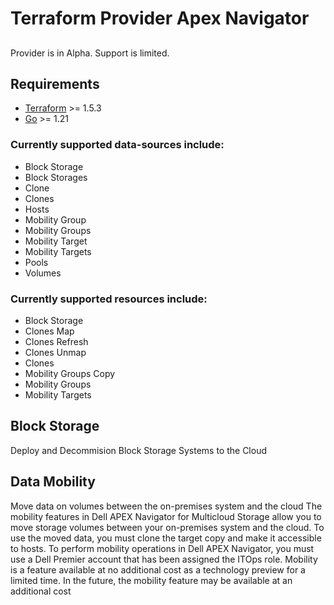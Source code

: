 # Terraform Provider Apex Navigator

##
Provider is in Alpha. Support is limited.

## Requirements

- [Terraform](https://www.terraform.io/downloads.html) >= 1.5.3
- [Go](https://golang.org/doc/install) >= 1.21


### Currently supported data-sources include: 
- Block Storage
- Block Storages
- Clone
- Clones
- Hosts
- Mobility Group
- Mobility Groups
- Mobility Target
- Mobility Targets
- Pools
- Volumes

### Currently supported resources include: 
- Block Storage
- Clones Map
- Clones Refresh
- Clones Unmap
- Clones
- Mobility Groups Copy
- Mobility Groups
- Mobility Targets

## Block Storage
Deploy and Decommision Block Storage Systems to the Cloud 

## Data Mobility
Move data on volumes between the on-premises system and the cloud
The mobility features in Dell APEX Navigator for Multicloud Storage allow you to move storage volumes between your on-premises system and the cloud.
To use the moved data, you must clone the target copy and make it accessible to hosts.
To perform mobility operations in Dell APEX Navigator, you must use a Dell Premier account that has been assigned the ITOps role.
Mobility is a feature available at no additional cost as a technology preview for a limited time.
In the future, the mobility feature may be available at an additional cost